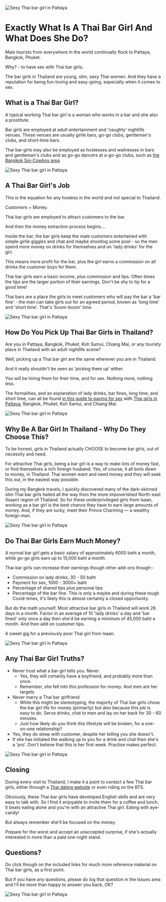 ![Sexy Thai bar girl in Pattaya](images/thai-bar-girl-image-12.jpg)

# Exactly What Is A Thai Bar Girl And What Does She Do?

Male tourists from everywhere in the world continually flock to Pattaya, Bangkok, Phuket.

Why? - to have sex with Thai bar girls.

The bar girls in Thailand are young, slim, sexy Thai women. And they have a reputation for being fun-loving and easy-going, especially when it comes to sex.

## What is a Thai Bar Girl?

A typical working Thai bar girl is a woman who works in a bar and she also a prostitute.

Bar girls are employed at adult entertainment and 'naughty' nightlife venues. These venues are usually girlie bars, go-go clubs, gentleman's clubs, and short-time bars.

Thai bar girls may also be employed as hostesses and waitresses in bars and gentleman's clubs and as go-go dancers at a-go-go clubs, such as [the Bangkok Soi-Cowboy area](https://thairomances.com/en/dating/women/thai/dating/location/bangkok/soi-cowboy).

![Sexy Thai bar girl in Pattaya](images/thai-bar-girl-image-11.jpg)

## A Thai Bar Girl's Job

This is the equation for any hostess in the world and not special to Thailand.

Customers = Money.

Thai bar girls are employed to attract customers to the bar.

And then the money extraction process begins....

Inside the bar, the bar girls keep the male customers entertained with simple girlie giggles and chat and maybe shooting some pool - so the men spend more money on drinks for themselves and on 'lady drinks' for the girl.

This means more profit for the bar, plus the girl earns a commission on all drinks the customer buys for them.

Thai bar girls earn a basic income, plus commission and tips. Often times the tips are the larger portion of their earnings. Don't be shy to tip for a good time!

Thai bars are a place the girls to meet customers who will pay the bar a 'bar fine' - the man can take girls out for an agreed period, known as 'long time' and 'short time'. That's 'boom-boom' time.

![Sexy Thai bar girl in Pattaya](images/thai-bar-girl-image-6.jpg)

## How Do You Pick Up Thai Bar Girls in Thailand?

Are you in Pattaya, Bangkok, Phuket, Koh Samui, Chiang Mai, or any touristy place in Thailand with an adult nightlife scene?

Well, picking up a Thai bar girl are the same wherever you are in Thailand.

And it really shouldn't be seen as 'picking them up' either.

You will be hiring them for their time, and for sex. Nothing more, nothing less.

The formalities, and an explanation of lady drinks, bar fines, long time, and short time, can all be found [in this guide to paying for sex](https://thairomances.com/blog/ultimate-guide-to-thai-sex-workers) with [Thai girls in Pattaya](https://thairomances.com/en/dating/women/thai/dating/location/chon-buri/pattaya), Bangkok, Phuket, Koh Samui, and Chiang Mai.

![Sexy Thai bar girl in Pattaya](images/thai-bar-girl-image-1.jpg)

## Why Be A Bar Girl In Thailand - Why Do They Choose This?

To be honest, girls in Thailand actually CHOOSE to become bar girls, out of necessity and need.

For attractive Thai girls, being a bar girl is a way to make lots of money fast, or find themselves a rich foreign husband. Yes, of course, it all boils down to money, in Thailand. Thai women want and need money and they will seek this out, in the easiest way possible.

During my Bangkok travels, I quickly discovered many of the dark-skinned slim Thai bar girls hailed all the way from the more impoverished North-east (Isaan) region of Thailand. So for these underprivileged girls from Isaan, working as a bar girl is the best chance they have to earn large amounts of money. And, if they are lucky, meet their Prince Charming — a wealthy foreign man.

![Sexy Thai bar girl in Pattaya](images/thai-bar-girl-image-3.jpg)

## Do Thai Bar Girls Earn Much Money?

A normal bar girl gets a basic salary of approximately 6000 baht a month, while go-go girls earn up to 15,000 baht a month.

Thai bar girls can increase their earnings though other add-ons though:-

- Commission on lady drinks, 30 - 50 baht
- Payment for sex, 1000 - 3000+ baht
- Percentage of shared tips plus personal tips
- Percentage of the bar fine. This is only a maybe and during these tough Covid-times, it's likely this is almost certainly a closed opportunity.

But do the math yourself. Most attractive bar girls in Thailand will work 26 days in a month. Factor in an average of 10 'lady drinks' a day and 'bar fined' only once a day then she'd be earning a minimum of 45,000 baht a month. And then add on customer tips.

A sweet gig for a previously poor Thai girl from Isaan.

![Sexy Thai bar girl in Pattaya](images/thai-bar-girl-image-2.jpg)

## Any Thai Bar Girl Truths?

- Never trust what a bar girl tells you. Never.
  - Yes, they will certainly have a boyfriend, and probably more than once.
  - Remember, she fell into this profession for money. And men are her targets
- Never marry a Thai bar girlfriend
  - While this might be stereotyping, the majority of Thai bar girls chose the bar girl life for money (primarily) but also because this job is easy to do. Serve drinks, chat to men and lay on her back for 30 - 60 minutes.
  - Just how likely do you think this lifestyle will be broken, for a one-on-one relationship?
- Yes, they do sleep with customer, despite her telling you she doesn't.
- If she has initiated the walking up to you for a drink and chat then she's a 'pro'. Don't believe that this is her first week. Practise makes perfect.

![Sexy Thai bar girl in Pattaya](images/thai-bar-girl-image-4.jpg)

## Closing

During every visit to Thailand, I make it a point to contact a few Thai bar girls, either through a [Thai dating website](https://thairomances.com/) or even riding on the BTS.

Obviously, these Thai bar girls have developed English skills and are very easy to talk with. So I find it enjoyable to invite them for a coffee and lunch. It beats eating alone and you're with an attractive Thai girl. Eating with eye-candy!

But always remember she'll be focused on the money.

Prepare for the worst and accept an unaccepted surprise, if she's actually interested in more than a paid one-night stand.

## Questions?

Do click though on the included links for much more reference material on Thai bar girls, as a first point.

But if you have any questions, please do log that question in the Issues area and I'll be more than happy to answer you back, OK?

![Sexy Thai bar girl in Pattaya](images/thai-bar-girl-image-5.jpg)
